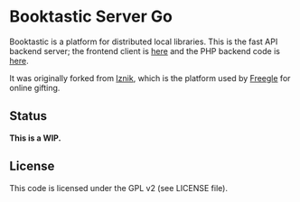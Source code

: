 # Booktastic Server Go

Booktastic is a platform for distributed local libraries.  This is the fast API backend server; the frontend client
 is [here](https://github.com/tasticbooktastic/booktastic-nuxt3) and the PHP backend code is [here](https://github.com/tasticbooktastic/booktastic-server).

It was originally forked from [Iznik](https://github.com/freegle/booktastic-server-go), which is the platform used
by [Freegle](https://www.ilovefreegle.org) for online gifting.

## Status

**This is a WIP.**

## License

This code is licensed under the GPL v2 (see LICENSE file).